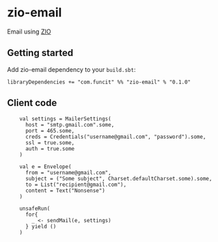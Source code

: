 # zio-email

Email using [ZIO](https://zio.dev/)

## Getting started

Add zio-email dependency to your `build.sbt`:

`libraryDependencies += "com.funcit" %% "zio-email" % "0.1.0"`

## Client code

```
    val settings = MailerSettings(
      host = "smtp.gmail.com".some,
      port = 465.some,
      creds = Credentials("username@gmail.com", "password").some,
      ssl = true.some,
      auth = true.some
    )

    val e = Envelope(
      from = "username@gmail.com",
      subject = ("Some subject", Charset.defaultCharset.some).some,
      to = List("recipient@gmail.com"),
      content = Text("Nonsense")
    )

    unsafeRun(
      for{
        _ <- sendMail(e, settings)
      } yield ()
    )
```
